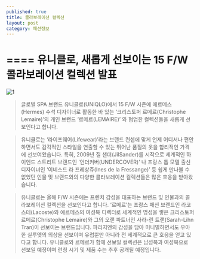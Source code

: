 ```yaml
---
published: true
title: 콜라보레이션 컬렉션
layout: post
category: 패션정보
---
```

====
유니클로, 새롭게 선보이는 **15 F/W** 콜라보레이션 컬렉션 발표
====

![1](https://lh6.googleusercontent.com/-Y9GiKDbLP64/VWhn9fFwDII/AAAAAAAAA9o/A6OtdHvbF8Q/w344-h159-no/2.jpg)


>글로벌 SPA 브랜드 유니클로(UNIQLO)에서 15 F/W 시즌에 에르메스(Hermes) 수석 디자이너로 활동한 바 있는 ‘크리스토퍼 르메르(Christophe Lemaire)’의 개인 브랜드 ‘르메르(LEMAIRE)’ 와 협업한 컬렉션들을 새롭게 선보인다고 합니다.
 
>유니클로는 ‘라이프웨어(Lifewear)’라는 브랜드 컨셉에 맞게 언제 어디서나 편안하면서도 감각적인 스타일을 연출할 수 있는 뛰어난 품질의 옷을 합리적인 가격에 선보여왔습니다. 특히, 2009년 질 샌더(JilSander)를 시작으로 세계적인 하이엔드 스트리트 브랜드인 ‘언더커버(UNDERCOVER)’ 나 프랑스 톱 모델 출신 디자이너인 ‘이네스드 라 프레상쥬(Ines de la Fressange)’ 등 쉽게 만나볼 수 없었던 인물 및 브랜드와의 다양한 콜라보레이션 컬렉션들은 많은 호응을 받아왔습니다.
 
>유니클로는 올해 F/W 시즌에는 프렌치 감성을 대표하는 브랜드 및 인물과의 콜라보레이션 컬렉션을 선보인다고 합니다. ‘르메르’는 프랑스 패션 브랜드인 라코스테(Lacoste)와 에르메스의 여성복 디렉터로 세계적인 명성을 쌓은 크리스토퍼 르메르(Christophe Lemaire)와 그의 오랜 파트너인 사라-린 트랜(Sarah-Lihn Tran)이 선보이는 브랜드입니다. 파리지엔의 감성을 담아 미니멀하면서도 우아한 실루엣의 의상을 선보이며 유럽뿐만 아니라 전 세계적으로 큰 호응을 얻고 있다고 합니다. 유니클로와 르메르가 함께 선보일 컬렉션은 남성복과 여성복으로 선보일 예정이며 런칭 시기 및 제품 수는 추후 공개될 예정입니다.
